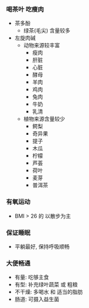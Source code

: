 ### 喝茶叶 吃瘦肉

- 茶多酚
	- 绿茶(毛尖) 含量较多
- 左旋肉碱
	- 动物来源较丰富
		- 瘦肉
		- 肝脏
		- 心脏
		- 酵母
		- 羊肉
		- 鸡肉
		- 兔肉
		- 牛奶
		- 乳清
	- 植物来源含量较少
		- 鳄梨
		- 奇异果
		- 提子
		- 木瓜
		- 柠檬
		- 芦荟
		- 荷叶
		- 麦芽
		- 普洱茶

### 有氧运动
- BMI > 26 的 以散步为主

### 保证睡眠
- 平躺最好, 保持呼吸顺畅

### 大便畅通
- 有量: 吃够主食
- 有型: 补充绿叶蔬菜 或 粗粮
- 不干燥: 多喝水 和 适当的脂肪
- 肠道: 可摄入益生菌
